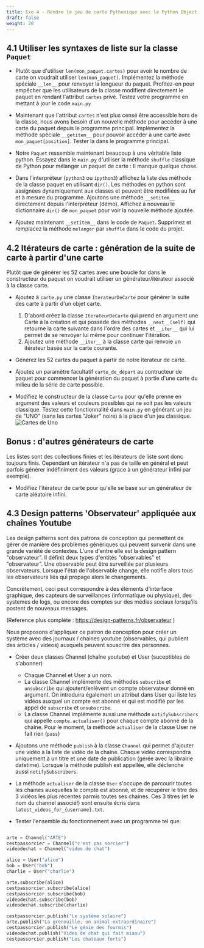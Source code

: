 ```yaml
---
title: Exo 4 - Rendre le jeu de carte Pythonique avec le Python Object Model
draft: false
weight: 20
---
```



## 4.1 Utiliser les syntaxes de liste sur la classe `Paquet`

- Plutôt que d'utiliser `len(mon_paquet.cartes)` pour avoir le nombre de carte on voudrait utiliser `len(mon_paquet)`. Implémentez la méthode spéciale `__len__` pour renvoyer la longueur du paquet. Profitez-en pour empêcher que les utilisateurs de la classe modifient directement le paquet en rendant l'attribut `cartes` privé. Testez votre programme en mettant à jour le code `main.py`

- Maintenant que l'attribut `cartes` n'est plus censé être accessible hors de la classe, nous avons besoin d'un nouvelle méthode pour accéder à une carte du paquet depuis le programme principal. Implémentez la méthode spéciale `__getitem__` pour pouvoir accéder à une carte avec `mon_paquet[position]`. Tester la dans le programme principal.

- Notre `Paquet` ressemble maintenant beaucoup à une véritable liste python. Essayez dans le `main.py` d'utiliser la méthode `shuffle` classique de Python pour mélanger un paquet de carte : Il manque quelque chose.

- Dans l'interpréteur (`python3` ou `ipython3`) affichez la liste des méthode de la classe paquet en utilisant `dir()`. Les méthodes en python sont assignées dynamiquement aux classes et peuvent être modifiées au fur et à mesure du programme. Ajoutons une méthode `__setitem__` directement depuis l'interpréteur (démo). Affichez à nouveau le dictionnaire `dir()` de `mon_paquet` pour voir la nouvelle méthode ajoutée.

- Ajoutez maintenant `__setitem__` dans le code de `Paquet`. Supprimez et remplacez la méthode `melanger` par `shuffle` dans le code du projet.


## 4.2 Itérateurs de carte : génération de la suite de carte à partir d'une carte


Plutôt que de générer les 52 cartes avec une boucle for dans le constructeur du paquet on voudrait utiliser un générateur/itérateur associé à la classe carte.

- Ajoutez à `carte.py` une classe `IterateurDeCarte` pour générer la suite des carte à partir d'un objet carte.
    1. D'abord créez la classe `IterateurDeCarte` qui prend en argument une Carte à la création et qui possède des méthodes `__next__(self)` qui retourne la carte suivante dans l'ordre des cartes et `__iter__` qui lui permet de se renvoyer lui même pour continuer l'itération.
    1. Ajoutez une méthode `__iter__` à la classe carte qui renvoie un itérateur basée sur la carte courante.

- Générez les 52 cartes du paquet à partir de notre iterateur de carte.

- Ajoutez un paramètre facultatif `carte_de_départ` au contructeur de paquet pour commencer la génération du paquet à partie d'une carte du milieu de la série de carte possible.

- Modifiez le constructeur de la classe `Carte` pour qu'elle prenne en argument des valeurs et couleurs possibles qui ne soit pas les valeurs classique. Testez cette fonctionnalité dans `main.py` en générant un jeu de "UNO" (sans les cartes "Joker" noire) à la place d'un jeu classique. ![Cartes de Uno](https://upload.wikimedia.org/wikipedia/commons/2/28/Baraja_de_UNO.JPG)


## Bonus : d'autres générateurs de carte

Les listes sont des collections finies et les itérateurs de liste sont donc toujours finis. Cependant un itérateur n'a pas de taille en général et peut parfois générer indéfiniment des valeurs (grace à un générateur infini par exemple).

- Modifiez l'itérateur de carte pour qu'elle se base sur un générateur de carte aléatoire infini.


## 4.3 Design patterns 'Observateur' appliquée aux chaînes Youtube

Les design patterns sont des patrons de conception qui permettent de gérer de manière des problèmes génériques qui peuvent survenir dans une grande variété de contextes. L'une d'entre elle est la design pattern "observateur". Il définit deux types d'entités "observables" et "observateur". Une observable peut être surveillée par plusieurs observateurs. Lorsque l'état de l'observable change, elle notifie alors tous les observateurs liés qui propage alors le changements.

Concrètement, ceci peut correspondre à des éléments d'interface graphique, des capteurs de surveillances (informatique ou physique), des systemes de logs, ou encore des comptes sur des médias sociaux lorsqu'ils postent de nouveaux messages.

(Reference plus complète : https://design-patterns.fr/observateur )

Nous proposons d'appliquer ce patron de conception pour créer un système avec des journaux / chaines youtube (observables, qui publient des articles / videos) auxquels peuvent souscrire des personnes.

- Créer deux classes Channel (chaîne youtube) et User (suceptibles de s'abonner)
    - Chaque Channel et User a un nom.
    - La classe Channel implémente des méthodes `subscribe` et `unsubscribe` qui ajoutent/enlèvent un compte observateur donné en argument. On introduira également un attribut dans User qui liste les vidéos auxquel un compte est abonné et qui est modifié par les appel de `subscribe` et `unsubscribe`.
    - La classe Channel implémente aussi une méthode `notifySubscribers` qui appelle `compte.actualiser()` pour chaque compte abonné de la chaîne. Pour le moment, la méthode `actualiser` de la classe User ne fait rien (`pass`)

- Ajoutons une méthode `publish` à la classe `Channel` qui permet d'ajouter une vidéo à la liste de vidéo de la chaíne. Chaque vidéo correspondra uniquement à un titre et une date de publication (gérée avec la librairie datetime). Lorsque la méthode publish est appellée, elle déclenche aussi `notifySubscribers`.

- La méthode `actualiser` de la classe `User` s'occupe de parcourir toutes les chaines auxquelles le compte  est abonné, et de récupérer le titre des 3 vidéos les plus récentes parmis toutes ses chaines. Ces 3 titres (et le nom du channel associé!) sont ensuite écris dans `latest_videos_for_{username}.txt`.

- Tester l'ensemble du fonctionnement avec un programme tel que:

```python

arte = Channel("ARTE")
cestpassorcier = Channel("c'est pas sorcier")
videodechat = Channel("video de chat")

alice = User("alice")
bob = User("bob")
charlie = User("charlie")

arte.subscribe(alice)
cestpassorcier.subscribe(alice)
cestpassorcier.subscribe(bob)
videodechat.subscribe(bob)
videodechat.subscribe(charlie)

cestpassorcier.publish("Le système solaire")
arte.publish("La grenouille, un animal extraordinaire")
cestpassorcier.publish("Le génie des fourmis")
videodechat.publish("Video de chat qui fait miaou")
cestpassorcier.publish("Les chateaux forts")
```